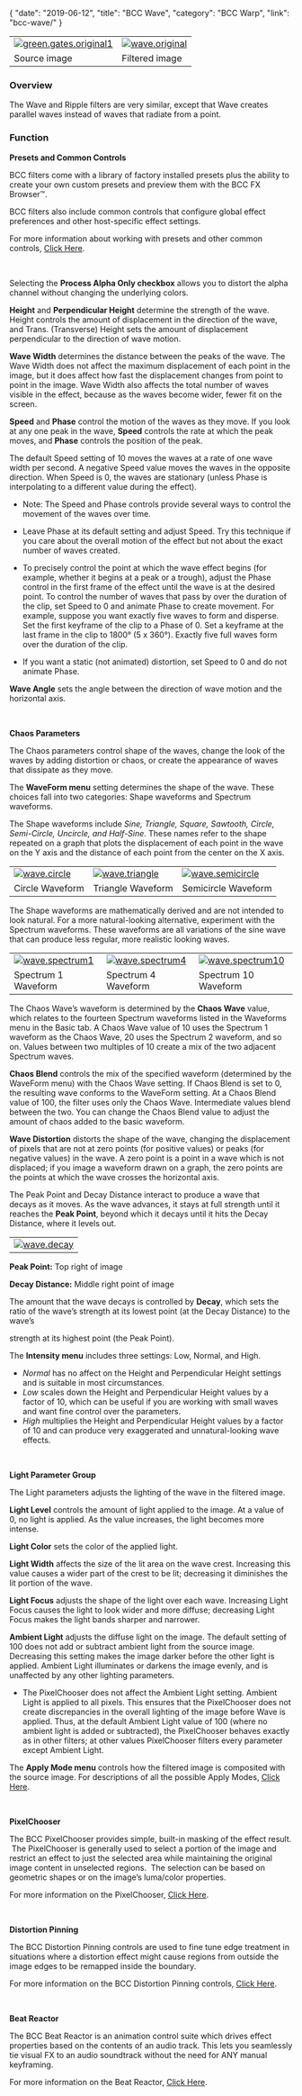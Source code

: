 {
"date": "2019-06-12",
"title": "BCC Wave",
"category": "BCC Warp",
"link": "bcc-wave/"
}

 

|  |  |
| --- | --- |
| [![green.gates.original1](https://borisfx-com-res.cloudinary.com/image/upload//documentation/continuum/uploads/2013/06/green.gates_.original1.jpg)](https://borisfx-com-res.cloudinary.com/image/upload//documentation/continuum/uploads/2013/06/green.gates_.original1.jpg) | [![wave.original](https://borisfx-com-res.cloudinary.com/image/upload//documentation/continuum/uploads/2013/07/wave.original.jpg)](https://borisfx-com-res.cloudinary.com/image/upload//documentation/continuum/uploads/2013/07/wave.original.jpg) |
| Source image | Filtered image |


### Overview


The Wave and Ripple filters are very similar, except that Wave creates parallel waves instead of waves that radiate from a point.


### Function


**Presets and Common Controls**


BCC filters come with a library of factory installed presets plus the ability to create your own custom presets and preview them with the BCC FX Browser™.


BCC filters also include common controls that configure global effect preferences and other host-specific effect settings.


For more information about working with presets and other common controls, [Click Here](/documentation/continuum/bcc-common-controls/).

 


Selecting the **Process Alpha Only checkbox** allows you to distort the alpha channel without changing the underlying colors.


**Height** and **Perpendicular Height** determine the strength of the wave. Height controls the amount of displacement in the direction of the wave, and Trans. (Transverse) Height sets the amount of displacement perpendicular to the direction of wave motion.


**Wave Width** determines the distance between the peaks of the wave. The Wave Width does not affect the maximum displacement of each point in the image, but it does affect how fast the displacement changes from point to point in the image. Wave Width also affects the total number of waves visible in the effect, because as the waves become wider, fewer fit on the screen.


**Speed** and **Phase** control the motion of the waves as they move. If you look at any one peak in the wave, **Speed** controls the rate at which the peak moves, and **Phase** controls the position of the peak.


The default Speed setting of 10 moves the waves at a rate of one wave width per second. A negative Speed value moves the waves in the opposite direction. When Speed is 0, the waves are stationary (unless Phase is interpolating to a different value during the effect).


* Note: The Speed and Phase controls provide several ways to control the movement of the waves over time.


* Leave Phase at its default setting and adjust Speed. Try this technique if you care about the overall motion of the effect but not about the exact number of waves created.
* To precisely control the point at which the wave effect begins (for example, whether it begins at a peak or a trough), adjust the Phase control in the first frame of the effect until the wave is at the desired point. To control the number of waves that pass by over the duration of the clip, set Speed to 0 and animate Phase to create movement. For example, suppose you want exactly five waves to form and disperse. Set the first keyframe of the clip to a Phase of 0. Set a keyframe at the last frame in the clip to 1800° (5 x 360°). Exactly five full waves form over the duration of the clip.
* If you want a static (not animated) distortion, set Speed to 0 and do not animate Phase.


**Wave Angle** sets the angle between the direction of wave motion and the horizontal axis.


 


**Chaos Parameters**


The Chaos parameters control shape of the waves, change the look of the waves by adding distortion or chaos, or create the appearance of waves that dissipate as they move.


The **WaveForm menu** setting determines the shape of the wave. These choices fall into two categories: Shape waveforms and Spectrum waveforms.


The Shape waveforms include *Sine, Triangle, Square, Sawtooth, Circle, Semi-Circle, Uncircle, and Half-Sine*. These names refer to the shape repeated on a graph that plots the displacement of each point in the wave on the Y axis and the distance of each point from the center on the X axis.




|  |  |  |
| --- | --- | --- |
| [![wave.circle](https://borisfx-com-res.cloudinary.com/image/upload//documentation/continuum/uploads/2013/07/wave.circle.jpg)](https://borisfx-com-res.cloudinary.com/image/upload//documentation/continuum/uploads/2013/07/wave.circle.jpg) | [![wave.triangle](https://borisfx-com-res.cloudinary.com/image/upload//documentation/continuum/uploads/2013/07/wave.triangle.jpg)](https://borisfx-com-res.cloudinary.com/image/upload//documentation/continuum/uploads/2013/07/wave.triangle.jpg) | [![wave.semicircle](https://borisfx-com-res.cloudinary.com/image/upload//documentation/continuum/uploads/2013/07/wave.semicircle.jpg)](https://borisfx-com-res.cloudinary.com/image/upload//documentation/continuum/uploads/2013/07/wave.semicircle.jpg) |
| Circle Waveform | Triangle Waveform | Semicircle Waveform |


The Shape waveforms are mathematically derived and are not intended to look natural. For a more natural-looking alternative, experiment with the Spectrum waveforms. These waveforms are all variations of the sine wave that can produce less regular, more realistic looking waves.




|  |  |  |
| --- | --- | --- |
| [![wave.spectrum1](https://borisfx-com-res.cloudinary.com/image/upload//documentation/continuum/uploads/2013/07/wave.spectrum1.jpg)](https://borisfx-com-res.cloudinary.com/image/upload//documentation/continuum/uploads/2013/07/wave.spectrum1.jpg) | [![wave.spectrum4](https://borisfx-com-res.cloudinary.com/image/upload//documentation/continuum/uploads/2013/07/wave.spectrum4.jpg)](https://borisfx-com-res.cloudinary.com/image/upload//documentation/continuum/uploads/2013/07/wave.spectrum4.jpg) | [![wave.spectrum10](https://borisfx-com-res.cloudinary.com/image/upload//documentation/continuum/uploads/2013/07/wave.spectrum10.jpg)](https://borisfx-com-res.cloudinary.com/image/upload//documentation/continuum/uploads/2013/07/wave.spectrum10.jpg) |
| Spectrum 1 Waveform | Spectrum 4 Waveform | Spectrum 10 Waveform |


The Chaos Wave’s waveform is determined by the **Chaos Wave** value, which relates to the fourteen Spectrum waveforms listed in the Waveforms menu in the Basic tab. A Chaos Wave value of 10 uses the Spectrum 1 waveform as the Chaos Wave, 20 uses the Spectrum 2 waveform, and so on. Values between two multiples of 10 create a mix of the two adjacent Spectrum waves.


**Chaos Blend** controls the mix of the specified waveform (determined by the WaveForm menu) with the Chaos Wave setting. If Chaos Blend is set to 0, the resulting wave conforms to the WaveForm setting. At a Chaos Blend value of 100, the filter uses only the Chaos Wave. Intermediate values blend between the two. You can change the Chaos Blend value to adjust the amount of chaos added to the basic waveform.


**Wave Distortion** distorts the shape of the wave, changing the displacement of pixels that are not at zero points (for positive values) or peaks (for negative values) in the wave. A zero point is a point in a wave which is not displaced; if you image a waveform drawn on a graph, the zero points are the points at which the wave crosses the horizontal axis.


The Peak Point and Decay Distance interact to produce a wave that decays as it moves. As the wave advances, it stays at full strength until it reaches the **Peak Point**, beyond which it decays until it hits the Decay Distance, where it levels out.




|  |
| --- |
| [![wave.decay](https://borisfx-com-res.cloudinary.com/image/upload//documentation/continuum/uploads/2013/07/wave.decay_.jpg)](https://borisfx-com-res.cloudinary.com/image/upload//documentation/continuum/uploads/2013/07/wave.decay_.jpg) |


**Peak Point:** Top right of image


**Decay Distance:** Middle right point of image


The amount that the wave decays is controlled by **Decay**, which sets the ratio of the wave’s strength at its lowest point (at the Decay Distance) to the wave’s  

strength at its highest point (the Peak Point).


The **Intensity menu** includes three settings: Low, Normal, and High.


* *Normal* has no affect on the Height and Perpendicular Height settings and is suitable in most circumstances.
* *Low* scales down the Height and Perpendicular Height values by a factor of 10, which can be useful if you are working with small waves and want fine control over the parameters.
* *High* multiplies the Height and Perpendicular Height values by a factor of 10 and can produce very exaggerated and unnatural-looking wave effects.


 


**Light Parameter Group**


The Light parameters adjusts the lighting of the wave in the filtered image.


**Light Level** controls the amount of light applied to the image. At a value of 0, no light is applied. As the value increases, the light becomes more intense.


**Light Color** sets the color of the applied light.


**Light Width** affects the size of the lit area on the wave crest. Increasing this value causes a wider part of the crest to be lit; decreasing it diminishes the lit portion of the wave.


**Light Focus** adjusts the shape of the light over each wave. Increasing Light Focus causes the light to look wider and more diffuse; decreasing Light Focus makes the light bands sharper and narrower.


**Ambient Light** adjusts the diffuse light on the image. The default setting of 100 does not add or subtract ambient light from the source image. Decreasing this setting makes the image darker before the other light is applied. Ambient Light illuminates or darkens the image evenly, and is unaffected by any other lighting parameters.


* The PixelChooser does not affect the Ambient Light setting. Ambient Light is applied to all pixels. This ensures that the PixelChooser does not create discrepancies in the overall lighting of the image before Wave is applied. Thus, at the default Ambient Light value of 100 (where no ambient light is added or subtracted), the PixelChooser behaves exactly as in other filters; at other values PixelChooser filters every parameter except Ambient Light.


The **Apply Mode menu** controls how the filtered image is composited with the source image. For descriptions of all the possible Apply Modes, [Click Here](/documentation/continuum/bcc-apply-modes/).

 


**PixelChooser**


The BCC PixelChooser provides simple, built-in masking of the effect result.  The PixelChooser is generally used to select a portion of the image and restrict an effect to just the selected area while maintaining the original image content in unselected regions.  The selection can be based on geometric shapes or on the image’s luma/color properties.


For more information on the PixelChooser, [Click Here](/documentation/continuum/bcc-pixel-chooser/).

 


**Distortion Pinning**


The BCC Distortion Pinning controls are used to fine tune edge treatment in situations where a distortion effect might cause regions from outside the image edges to be remapped inside the boundary.


For more information on the BCC Distortion Pinning controls, [Click Here](/documentation/continuum/bcc-pinning-controls/).

 


**Beat Reactor**


The BCC Beat Reactor is an animation control suite which drives effect properties based on the contents of an audio track. This lets you seamlessly tie visual FX to an audio soundtrack without the need for ANY manual keyframing.


For more information on the Beat Reactor, [Click Here](/documentation/continuum/bcc-beat-reactor-integrated/).

 